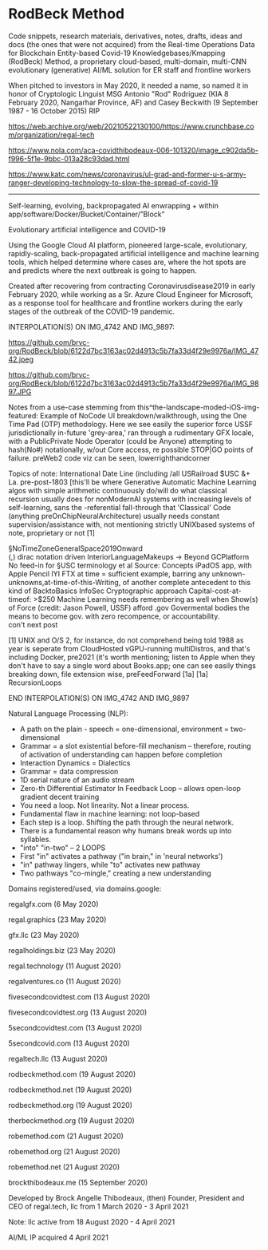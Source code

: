 # RodBeck Method

Code snippets, research materials, derivatives, notes, drafts, ideas and docs (the ones that were not acquired) from the Real-time Operations Data for Blockchain Entity-based Covid-19 Knowledgebases/Kmapping (RodBeck) Method, a proprietary cloud-based, multi-domain, multi-CNN evolutionary (generative) AI/ML solution for ER staff and frontline workers

When pitched to investors in May 2020, it needed a name, so named it in honor of Cryptologic Linguist MSG Antonio "Rod" Rodriguez (KIA 8 February 2020, Nangarhar Province, AF) and Casey Beckwith (9 September 1987 - 16 October 2015) RIP

https://web.archive.org/web/20210522130100/https://www.crunchbase.com/organization/regal-tech

https://www.nola.com/aca-covidthibodeaux-006-101320/image_c902da5b-f996-5f1e-9bbc-013a28c93dad.html

https://www.katc.com/news/coronavirus/ul-grad-and-former-u-s-army-ranger-developing-technology-to-slow-the-spread-of-covid-19

_____________________________________

Self-learning, evolving, backpropagated AI enwrapping + within app/software/Docker/Bucket/Container/”Block”

Evolutionary artificial intelligence and COVID-19

Using the Google Cloud AI platform, pioneered large-scale, evolutionary, rapidly-scaling, back-propagated artificial intelligence and machine learning tools, which helped determine where cases are, where the hot spots are and predicts where the next outbreak is going to happen.

Created after recovering from contracting Coronavirusdisease2019 in early February 2020, while working as a Sr. Azure Cloud Engineer for Microsoft, as a response tool for healthcare and frontline workers during the early stages of the outbreak of the COVID-19 pandemic.

 INTERPOLATION(S) ON IMG_4742 AND IMG_9897:

https://github.com/brvc-org/RodBeck/blob/6122d7bc3163ac02d4913c5b7fa33d4f29e9976a/IMG_4742.jpeg

 https://github.com/brvc-org/RodBeck/blob/6122d7bc3163ac02d4913c5b7fa33d4f29e9976a/IMG_9897.JPG
 
 Notes from a use-case stemming from this^the-landscape-moded-iOS-img-featured:
Example of NoCode UI breakdown/walkthrough,  using the One Time Pad (OTP) methodology.  Here we see easily the superior force USSF jurisdictionally in-future 'grey-area,' ran through a rudimentary GFX locale, with a PublicPrivate Node Operator (could be Anyone) attempting to hash(No#) notationally, w/out Core access, re possible STOP|GO points of failure.
preWeb2 code viz can be seen, lowerrighthandcorner

Topics of note:
International Date Line (including /all USRailroad $USC &+ La. pre-post-1803 [this'll be where Generative Automatic Machine Learning algos with simple arithmetic continuously do/will do what classical recursion usually does for nonModernAI systems with increasing levels of self-learning, sans the -referential fall-through that 'Classical' Code (anything preOnChipNeuralArchitecture) usually needs constant supervision/assistance with, not mentioning strictly UNIXbased systems of note, proprietary or not [1]

§NoTimeZoneGeneralSpace2019Onward  
(,)  dirac notation driven  InteriorLanguageMakeups  ->  Beyond GCPlatform
No feed-in for §USC terminology et al
Source: Concepts iPadOS app, with Apple Pencil
IYI  FTX at time = sufficient example, barring any unknown-unknowns,at-time-of-this-Writing, of another complete antecedent to this kind of BacktoBasics InfoSec Cryptographic approach
Capital-cost-at-timeof: >$250
Machine Learning needs remembering as well when Show(s) of Force (credit: Jason Powell, USSF) afford .gov Govermental bodies the means to become gov. with zero recompence, or accountability.  
con't next post

[1] UNIX and O/S 2, for instance, do not comprehend being told 1988 as year is seperate from CloudHosted vGPU-running multiDistros, and that's including Docker, pre2021 (it's worth mentioning; listen to Apple when they don't have to say a single word about Books.app; one can see easily things breaking down, file extension wise, preFeedForward [1a]
[1a] RecursionLoops

END INTERPOLATION(S) ON IMG_4742 AND IMG_9897


Natural Language Processing (NLP):
- A path on the plain - speech = one-dimensional, environment = two-dimensional
- Grammar = a slot existential before-fill mechanism – therefore, routing of activation of understanding can happen before completion
- Interaction Dynamics = Dialectics
- Grammar = data compression
- 1D serial nature of an audio stream
- Zero-th Differential Estimator In Feedback Loop – allows open-loop gradient decent training
- You need a loop. Not linearity. Not a linear process.
- Fundamental flaw in machine learning: not loop-based
- Each step is a loop. Shifting the path through the neural network.
- There is a fundamental reason why humans break words up into syllables.
- "into" "in-two" – 2 LOOPS
- First "in" activates a pathway ("in brain," in 'neural networks')
- "in" pathway lingers, while "to" activates new pathway
- Two pathways "co-mingle," creating a new understanding

Domains registered/used, via domains.google:

regalgfx.com (6 May 2020)

regal.graphics (23 May 2020)

gfx.llc (23 May 2020)

regalholdings.biz (23 May 2020)

regal.technology (11 August 2020)

regalventures.co (11 August 2020)

fivesecondcovidtest.com (13 August 2020)

fivesecondcovidtest.org (13 August 2020)

5secondcovidtest.com (13 August 2020)

5secondcovid.com (13 August 2020)

regaltech.llc (13 August 2020)

rodbeckmethod.com (19 August 2020)

rodbeckmethod.net (19 August 2020)

rodbeckmethod.org (19 August 2020)

therbeckmethod.org (19 August 2020)

robemethod.com (21 August 2020)

robemethod.org (21 August 2020)

robemethod.net (21 August 2020)

brockthibodeaux.me (15 September 2020)


Developed by Brock Angelle Thibodeaux, (then) Founder, President and CEO of regal.tech, llc from 1 March 2020 - 3 April 2021

Note: llc active from 18 August 2020 - 4 April 2021

AI/ML IP acquired 4 April 2021
